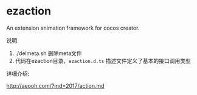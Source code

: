 # ezaction
An extension animation framework for cocos creator.

说明

1. ./delmeta.sh 删除meta文件
2. 代码在ezaction目录，`ezaction.d.ts` 描述文件定义了基本的接口调用类型 


详细介绍:

http://aeooh.com/?md=2017/action.md